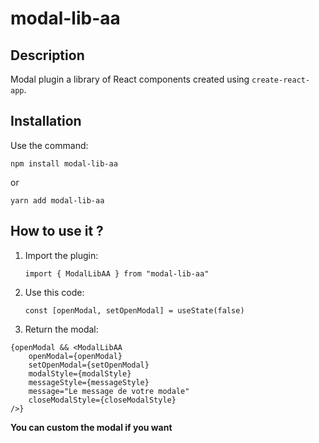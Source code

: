 # modal-lib-aa

## Description

Modal plugin a library of React components created using `create-react-app`.

## Installation

Use the command:

`npm install modal-lib-aa`

or

`yarn add modal-lib-aa`

## How to use it ?

1. Import the plugin:

    `import { ModalLibAA } from "modal-lib-aa"`

2. Use this code:

    ```
    const [openModal, setOpenModal] = useState(false)

    ```

3. Return the modal:

```
{openModal && <ModalLibAA
    openModal={openModal}
    setOpenModal={setOpenModal}
    modalStyle={modalStyle}
    messageStyle={messageStyle}
    message="Le message de votre modale"
    closeModalStyle={closeModalStyle}
/>}

```

**You can custom the modal if you want**
